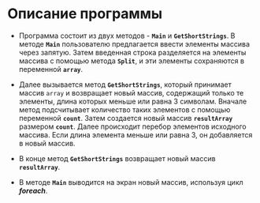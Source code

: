 # Описание программы


+ Программа  состоит из двух методов - **`Main`** и **`GetShortStrings`**. В методе **`Main`** пользователю предлагается ввести элементы массива через запятую. Затем введенная строка разделяется на элементы массива с помощью метода **`Split`**, и эти элементы сохраняются в переменной **`array`**.

+ Далее вызывается метод **`GetShortStrings`**, который принимает массив `array` и возвращает новый массив, содержащий только те элементы, длина которых меньше или равна 3 символам. Вначале метод подсчитывает количество таких элементов с помощью переменной **`count`**. Затем создается новый массив **`resultArray`** размером **`count`**. Далее происходит перебор элементов исходного массива. Если длина элемента меньше или равна 3, он добавляется в новый массив.

+ В конце метод **`GetShortStrings`** возвращает новый массив **`resultArray`**.

+ В методе **`Main`** выводится на экран новый массив, используя цикл ***foreach***.

